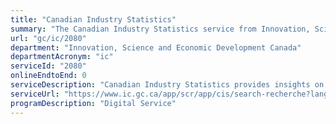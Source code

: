 ```yaml
---
title: "Canadian Industry Statistics"
summary: "The Canadian Industry Statistics service from Innovation, Science and Economic Development Canada is not available end-to-end online, according to the GC Service Inventory."
url: "gc/ic/2080"
department: "Innovation, Science and Economic Development Canada"
departmentAcronym: "ic"
serviceId: "2080"
onlineEndtoEnd: 0
serviceDescription: "Canadian Industry Statistics provides insights on key economic indicators that helps clients measure trends of Canadian economy. Clients receive tailored insights on key economic indicators related to the industry they are interested in."
serviceUrl: "https://www.ic.gc.ca/app/scr/app/cis/search-recherche?lang=eng"
programDescription: "Digital Service"
---
```

